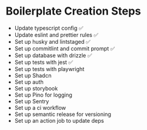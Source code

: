 # Boilerplate Creation Steps

- Update typescript config ✅
- Update eslint and prettier rules ✅
- Set up husky and lintstaged ✅
- Set up commitlint and commit prompt ✅
- Set up database with drizzle ✅
- Set up tests with jest ✅
- Set up tests with playwright
- Set up Shadcn
- Set up auth
- Set up storybook
- Set up Pino for logging
- Set up Sentry
- Set up a ci workflow
- Set up semantic release for versioning
- Set up an action job to update deps
